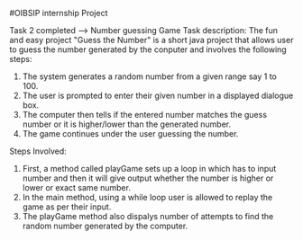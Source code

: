 #OIBSIP internship Project

Task 2 completed --> Number guessing Game
Task description:
The fun and easy project "Guess the Number" is a short java project that allows user to guess the number generated by the conputer and involves the following steps:
1. The system generates a random number from a given range say 1 to 100.
2. The user is prompted to enter their given number in a displayed dialogue box.
3. The computer then tells if the entered number matches the guess number or it is higher/lower than the generated number.
4. The game continues under the user guessing the number.

Steps Involved:
1. First, a method called playGame sets up a loop in which has to input number and then it will give output whether the number is higher or lower or exact same number.
2. In the main method, using a while loop user is allowed to replay the game as per their input.
3. The playGame method also dispalys number of attempts to find the random number generated by the computer.